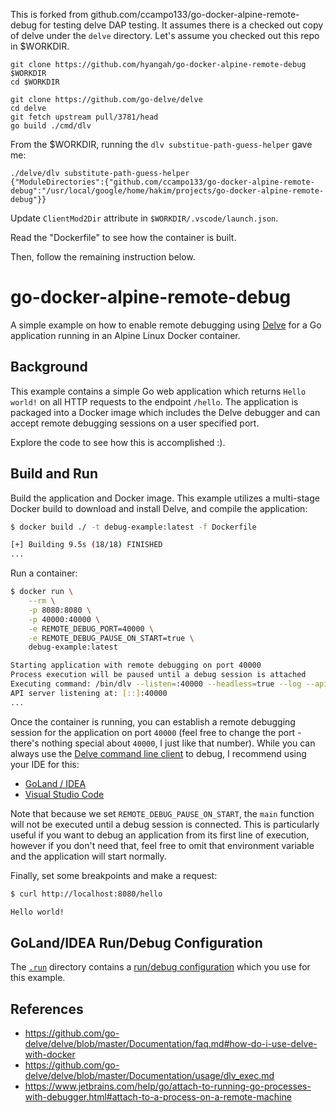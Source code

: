 This is forked from github.com/ccampo133/go-docker-alpine-remote-debug for
testing delve DAP testing. It assumes there is a checked out copy of delve
under the `delve` directory. Let's assume you checked out this repo in
$WORKDIR.

```
git clone https://github.com/hyangah/go-docker-alpine-remote-debug $WORKDIR
cd $WORKDIR

git clone https://github.com/go-delve/delve
cd delve
git fetch upstream pull/3781/head
go build ./cmd/dlv
```

From the $WORKDIR, running the `dlv substitue-path-guess-helper` gave me:

```
./delve/dlv substitute-path-guess-helper
{"ModuleDirectories":{"github.com/ccampo133/go-docker-alpine-remote-debug":"/usr/local/google/home/hakim/projects/go-docker-alpine-remote-debug"}}
```

Update `ClientMod2Dir` attribute in `$WORKDIR/.vscode/launch.json`.

Read the "Dockerfile" to see how the container is built.

Then, follow the remaining instruction below.


# go-docker-alpine-remote-debug

A simple example on how to enable remote debugging using [Delve](https://github.com/go-delve/delve) 
for a Go application running in an Alpine Linux Docker container.

## Background

This example contains a simple Go web application which returns `Hello world!`
on all HTTP requests to the endpoint `/hello`. The application is packaged into
a Docker image which includes the Delve debugger and can accept remote debugging
sessions on a user specified port.

Explore the code to see how this is accomplished :).

## Build and Run

Build the application and Docker image. This example utilizes a multi-stage 
Docker build to download and install Delve, and compile the application:
```sh
$ docker build ./ -t debug-example:latest -f Dockerfile

[+] Building 9.5s (18/18) FINISHED 
...
````

Run a container:
```sh
$ docker run \
    --rm \
    -p 8080:8080 \
    -p 40000:40000 \
    -e REMOTE_DEBUG_PORT=40000 \
    -e REMOTE_DEBUG_PAUSE_ON_START=true \
    debug-example:latest

Starting application with remote debugging on port 40000
Process execution will be paused until a debug session is attached
Executing command: /bin/dlv --listen=:40000 --headless=true --log --api-version=2 --accept-multiclient exec /bin/app  --  
API server listening at: [::]:40000
...
```

Once the container is running, you can establish a remote debugging session for 
the application on port `40000` (feel free to change the port - there's nothing
special about `40000`, I just like that number). While you can always use the 
[Delve command line client](https://github.com/go-delve/delve/blob/master/Documentation/cli/README.md)
to debug, I recommend using your IDE for this:

* [GoLand / IDEA](https://www.jetbrains.com/help/go/attach-to-running-go-processes-with-debugger.html)
* [Visual Studio Code](https://github.com/golang/vscode-go/blob/master/docs/debugging.md)

Note that because we set `REMOTE_DEBUG_PAUSE_ON_START`, the `main` function will
not be executed until a debug session is connected. This is particularly useful
if you want to debug an application from its first line of execution, however if
you don't need that, feel free to omit that environment variable and the 
application will start normally.

Finally, set some breakpoints and make a request:
```sh
$ curl http://localhost:8080/hello

Hello world!
```

## GoLand/IDEA Run/Debug Configuration

The [`.run`](.run) directory contains a
[run/debug configuration](https://www.jetbrains.com/help/go/run-debug-configuration.html)
which you use for this example.

## References

* https://github.com/go-delve/delve/blob/master/Documentation/faq.md#how-do-i-use-delve-with-docker
* https://github.com/go-delve/delve/blob/master/Documentation/usage/dlv_exec.md
* https://www.jetbrains.com/help/go/attach-to-running-go-processes-with-debugger.html#attach-to-a-process-on-a-remote-machine
